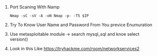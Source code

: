 1. Port Scaning With Namp 
   
       Nmap -sC -sV -A -oN Nmap -p- -T5 $IP

2. Try To Know User Name and Password From You previce Enumuration

3. Use metasploitable module -> search mysql_sql and knoe select version()

4. Look in this Like https://tryhackme.com/room/networkservices2